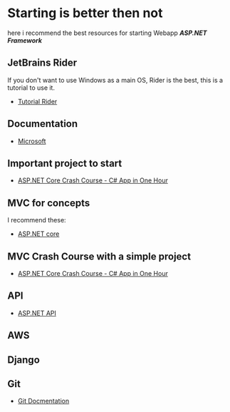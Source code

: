 # Starting is better then not

here i recommend the best resources for starting Webapp **_ASP.NET Framework_**

## JetBrains Rider

If you don't want to use Windows as a main OS, Rider is the best, this is a tutorial to use it.
- [Tutorial Rider](https://youtu.be/r-DbaM2IE8g?si=eQHYyKApb6FNLJQW)

## Documentation

- [Microsoft](https://learn.microsoft.com/en-us/aspnet/core/?view=aspnetcore-9.0)

## Important project to start
- [ASP.NET Core Crash Course - C# App in One Hour](https://www.youtube.com/watch?v=BfEjDD8mWYg)

## MVC for concepts

I recommend these:

- [ASP.NET core](https://youtu.be/uhI62SkJUXU?si=rgSOHh63QSxyuNNy)

## MVC Crash Course with a simple project
- [ASP.NET Core Crash Course - C# App in One Hour](https://youtu.be/BfEjDD8mWYg?si=bm9EmCpLEMWYQyKM)

## API

- [ASP.NET API](https://youtu.be/tIXbua3zqU8?si=JE5gmTwBl1P_PMOF)

## AWS

## Django

## Git

- [Git Docmentation](https://docs.github.com/en/get-started/writing-on-github/getting-started-with-writing-and-formatting-on-github/basic-writing-and-formatting-syntax#quoting-text)



